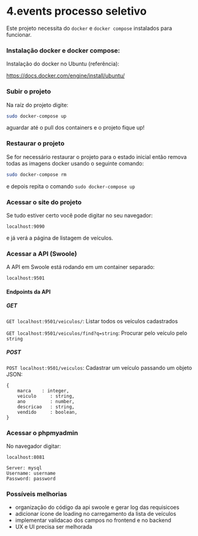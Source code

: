 # 4.events processo seletivo

Este projeto necessita do `docker` e `docker compose` instalados para funcionar.

### Instalação docker e docker compose:
Instalação do docker no Ubuntu (referência):

https://docs.docker.com/engine/install/ubuntu/


### Subir o projeto
Na raíz do projeto digite:
```sh
sudo docker-compose up
```
aguardar até o pull dos containers e o projeto fique up!


### Restaurar o projeto
Se for necessário restaurar o projeto para o estado inicial então remova todas as imagens docker usando o seguinte comando:
```sh
sudo docker-compose rm
```
e depois repita o comando `sudo docker-compose up`


### Acessar o site do projeto
Se tudo estiver certo você pode digitar no seu navegador:
```
localhost:9090
```
e já verá a página de listagem de veículos.

### Acessar a API (Swoole)
A API em Swoole está rodando em um container separado:
```
localhost:9501
```

#### Endpoints da API

##### GET

`GET localhost:9501/veiculos/`:
Listar todos os veículos cadastrados

`GET localhost:9501/veiculos/find?q=string`:
Procurar pelo veículo pelo `string`

##### POST

`POST localhost:9501/veiculos`:
Cadastrar um veículo passando um objeto JSON:
```
{
    marca    : integer,
    veiculo     : string,
    ano         : number,
    descricao   : string,
    vendido     : boolean,
}
```

### Acessar o phpmyadmin 
No navegador digitar:
```
localhost:8081

Server: mysql
Username: username
Password: password
```

### Possíveis melhorias

- organização do código da api swoole e gerar log das requisicoes
- adicionar ícone de loading no carregamento da lista de veículos
- implementar validacao dos campos no frontend e no backend
- UX e UI precisa ser melhorada
